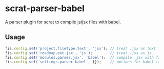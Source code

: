 # scrat-parser-babel

A parser plugin for [scrat](http://scrat-team.github.io/) to compile js/jsx files with [babel](https://babeljs.io/).

## Usage

```javascript
fis.config.set('project.fileType.text', 'jsx'); // treat .jsx as text file.
fis.config.set('roadmap.ext.jsx', 'js');        // treat .jsx as js
fis.config.set('modules.parser.jsx', 'babel');  // compile .jsx with fis-parser-babel
fis.config.set('settings.parser.babel', {});    // options for babel transpiling
```